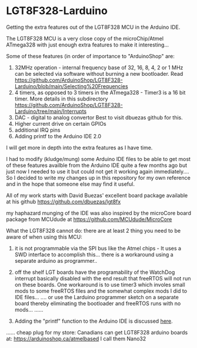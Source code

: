 # LGT8F328-Larduino
Getting the extra features out of the LGT8F328 MCU in the Arduino IDE.

The LGT8F328 MCU is a very close copy of the microChip/Atmel ATmega328 with just enough extra features to make it interesting...

Some of these features (in order of importance to "ArduinoShop" are:

1) 32MHz operation - internal frequency base of 32, 16, 8, 4, 2 or 1 MHz can be selected via software without burning a new bootloader.
    Read https://github.com/ArduinoShop/LGT8F328-Larduino/blob/main/Selecting%20Frequencies
2) 4 timers, as opposed to 3 timers in the ATmega328 - Timer3 is a 16 bit timer.
    More details in this subdirectory https://github.com/ArduinoShop/LGT8F328-Larduino/tree/main/Interrupts
3) DAC - digital to analog convertor
    Best to visit dbuezas github for this.
4) Higher current drive on certain GPIOs
5) additional IRQ pins
6) Adding printf to the Arduino IDE 2.0

I will get more in depth into the extra features as I have time.

I had to modify (kludge/mung) some Arduino IDE files to be able to get most of these features availble from the Arduino IDE quite a few months ago but just now I needed to use it but could not get it working again immediately....  So I decided to write my changes up in this repository for my own reference and in the hope that someone else may find it useful.

All of my work starts with David Buezas' excellent board package available at his github https://github.com/dbuezas/lgt8fx

my haphazard munging of the IDE was also inspired by the microCore board package from MCUdude at https://github.com/MCUdude/MicroCore

What the LGT8F328 cannot do:  there are at least 2 thing you need to be aware of when using this MCU:

1) it is not programmable via the SPI bus like the Atmel chips - It uses a SWD interface to accomplish this...
    there is a workaround using a separate arduino as programmer..
    
2) off the shelf LGT boards have the programability of the WatchDog interrupt basically disabled with the end result that freeRTOS will not run on these boards.
    One workaround is to use timer3 which involes small mods to some freeRTOS files and the somewhat complex mods I did to IDE files...
    ....  or use the Larduino programmer sketch on a separate board thereby eliminating the bootloader and freeRTOS runs with no mods...
......

6) Adding the "printf" function to the Arduino IDE is discussed <a href=" https://github.com/ArduinoShop/LGT8F328-Larduino/tree/main/printf">here</a>.

...... cheap plug for my store: Canadians can get LGT8F328 arduino boards at: https://arduinoshop.ca/atmelbased I call them Nano32

